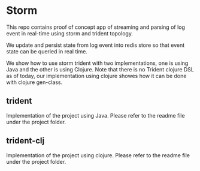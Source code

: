 
# Storm

This repo contains proof of concept app of streaming and parsing
of log event in real-time using storm and trident topology.

We update and persist state from log event into redis store so that
event state can be queried in real time.

We show how to use storm trident with two implementations, one is using Java and the other is using Clojure. Note that there is no Trident clojure DSL as of today, our implementation using clojure showes how it can be done with clojure gen-class.

## trident 

Implementation of the project using Java. 
Please refer to the readme file under the project folder.


## trident-clj

Implementation of the project using clojure.
Please refer to the readme file under the project folder.
